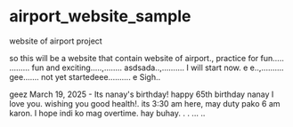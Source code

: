 # airport_website_sample
website of airport project

so this will be a website that contain website of airport., practice for fun.....
.........
fun and exciting.....,........
asdsada..,..........
I will start now. e e..,..........
gee.......
not yet startedeee..........
e
Sigh..

geez
March 19, 2025 - Its nanay's birthday! happy 65th birthday nanay I love you. wishing you good health!. its 3:30 am here, may duty pako 6 am karon. I hope indi ko mag overtime. hay buhay. . .
...
..
